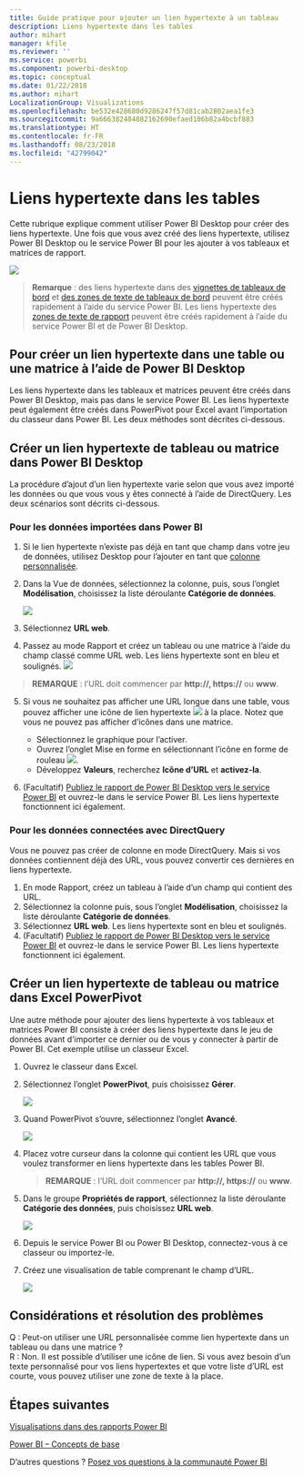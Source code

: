 ```yaml
---
title: Guide pratique pour ajouter un lien hypertexte à un tableau
description: Liens hypertexte dans les tables
author: mihart
manager: kfile
ms.reviewer: ''
ms.service: powerbi
ms.component: powerbi-desktop
ms.topic: conceptual
ms.date: 01/22/2018
ms.author: mihart
LocalizationGroup: Visualizations
ms.openlocfilehash: be532e428680d9286247f57d81cab2802aea1fe3
ms.sourcegitcommit: 9a666382484882162690efaed106b82a4bcbf883
ms.translationtype: HT
ms.contentlocale: fr-FR
ms.lasthandoff: 08/23/2018
ms.locfileid: "42799042"
---
```

# <a name="hyperlinks-in-tables"></a>Liens hypertexte dans les tables
Cette rubrique explique comment utiliser Power BI Desktop pour créer des liens hypertexte. Une fois que vous avez créé des liens hypertexte, utilisez Power BI Desktop ou le service Power BI pour les ajouter à vos tableaux et matrices de rapport. 

![](media/power-bi-hyperlinks-in-tables/hyperlinkedtable.png)

> **Remarque** : des liens hypertexte dans des [vignettes de tableaux de bord](service-dashboard-edit-tile.md) et [des zones de texte de tableaux de bord](service-dashboard-add-widget.md) peuvent être créés rapidement à l’aide du service Power BI. Les liens hypertexte des [zones de texte de rapport](service-add-hyperlink-to-text-box.md) peuvent être créés rapidement à l’aide du service Power BI et de Power BI Desktop.
> 
> 

## <a name="to-create-a-hyperlink-in-a-table-or-matrix-using-power-bi-desktop"></a>Pour créer un lien hypertexte dans une table ou une matrice à l’aide de Power BI Desktop
Les liens hypertexte dans les tableaux et matrices peuvent être créés dans Power BI Desktop, mais pas dans le service Power BI. Les liens hypertexte peut également être créés dans PowerPivot pour Excel avant l’importation du classeur dans Power BI. Les deux méthodes sont décrites ci-dessous.

## <a name="create-a-table-or-matrix-hyperlink-in-power-bi-desktop"></a>Créer un lien hypertexte de tableau ou matrice dans Power BI Desktop
La procédure d’ajout d’un lien hypertexte varie selon que vous avez importé les données ou que vous vous y êtes connecté à l’aide de DirectQuery. Les deux scénarios sont décrits ci-dessous.

### <a name="for-data-imported-into-power-bi"></a>Pour les données importées dans Power BI
1. Si le lien hypertexte n’existe pas déjà en tant que champ dans votre jeu de données, utilisez Desktop pour l’ajouter en tant que [colonne personnalisée](desktop-common-query-tasks.md).
2. Dans la Vue de données, sélectionnez la colonne, puis, sous l’onglet **Modélisation**, choisissez la liste déroulante **Catégorie de données**.
   
    ![](media/power-bi-hyperlinks-in-tables/pbi_data_category.png)
3. Sélectionnez **URL web**.
4. Passez au mode Rapport et créez un tableau ou une matrice à l’aide du champ classé comme URL web. Les liens hypertexte sont en bleu et soulignés.
    ![](media/power-bi-hyperlinks-in-tables/power-bi-table-with-hyperlinks2.png)
> **REMARQUE** : l’URL doit commencer par **http://, https://** ou **www**.
> 
>   
5. Si vous ne souhaitez pas afficher une URL longue dans une table, vous pouvez afficher une icône de lien hypertexte ![](media/power-bi-hyperlinks-in-tables/power-bi-hyperlink-icon.png) à la place. Notez que vous ne pouvez pas afficher d’icônes dans une matrice.
   
   * Sélectionnez le graphique pour l’activer.
   * Ouvrez l’onglet Mise en forme en sélectionnant l’icône en forme de rouleau ![](media/power-bi-hyperlinks-in-tables/power-bi-paintroller.png).
   * Développez **Valeurs**, recherchez **Icône d’URL** et **activez-la**.
6. (Facultatif) [Publiez le rapport de Power BI Desktop vers le service Power BI](guided-learning/publishingandsharing.yml?tutorial-step=2) et ouvrez-le dans le service Power BI. Les liens hypertexte fonctionnent ici également.

### <a name="for-data-connected-with-directquery"></a>Pour les données connectées avec DirectQuery
Vous ne pouvez pas créer de colonne en mode DirectQuery.  Mais si vos données contiennent déjà des URL, vous pouvez convertir ces dernières en liens hypertexte.

1. En mode Rapport, créez un tableau à l’aide d’un champ qui contient des URL.
2. Sélectionnez la colonne puis, sous l’onglet **Modélisation**, choisissez la liste déroulante **Catégorie de données**.
3. Sélectionnez **URL web**. Les liens hypertexte sont en bleu et soulignés.
4. (Facultatif) [Publiez le rapport de Power BI Desktop vers le service Power BI](guided-learning/publishingandsharing.yml?tutorial-step=2) et ouvrez-le dans le service Power BI. Les liens hypertexte fonctionnent ici également.

## <a name="create-a-table-or-matrix-hyperlink-in-excel-power-pivot"></a>Créer un lien hypertexte de tableau ou matrice dans Excel PowerPivot
Une autre méthode pour ajouter des liens hypertexte à vos tableaux et matrices Power BI consiste à créer des liens hypertexte dans le jeu de données avant d’importer ce dernier ou de vous y connecter à partir de Power BI. Cet exemple utilise un classeur Excel.

1. Ouvrez le classeur dans Excel.
2. Sélectionnez l’onglet **PowerPivot**, puis choisissez **Gérer**.
   
   ![](media/power-bi-hyperlinks-in-tables/createhyperlinkinpowerpivot2.png)
3. Quand PowerPivot s’ouvre, sélectionnez l’onglet **Avancé**.
   
   ![](media/power-bi-hyperlinks-in-tables/createhyperlinkinpowerpivot3.png)
4. Placez votre curseur dans la colonne qui contient les URL que vous voulez transformer en liens hypertexte dans les tables Power BI.
   
   > **REMARQUE** : l’URL doit commencer par **http://, https://** ou **www**.
   > 
   > 
5. Dans le groupe **Propriétés de rapport**, sélectionnez la liste déroulante **Catégorie des données**, puis choisissez **URL web**. 
   
   ![](media/power-bi-hyperlinks-in-tables/createhyperlinksnew.png)
6. Depuis le service Power BI ou Power BI Desktop, connectez-vous à ce classeur ou importez-le.
7. Créez une visualisation de table comprenant le champ d’URL.
   
   ![](media/power-bi-hyperlinks-in-tables/hyperlinksintables.gif)

## <a name="considerations-and-troubleshooting"></a>Considérations et résolution des problèmes
Q : Peut-on utiliser une URL personnalisée comme lien hypertexte dans un tableau ou dans une matrice ?    
R : Non. Il est possible d’utiliser une icône de lien. Si vous avez besoin d’un texte personnalisé pour vos liens hypertextes et que votre liste d’URL est courte, vous pouvez utiliser une zone de texte à la place.


## <a name="next-steps"></a>Étapes suivantes
[Visualisations dans des rapports Power BI](power-bi-report-visualizations.md)

[Power BI – Concepts de base](service-basic-concepts.md)

D’autres questions ? [Posez vos questions à la communauté Power BI](http://community.powerbi.com/)

